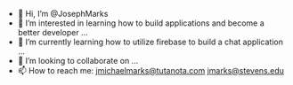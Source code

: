 - 👋 Hi, I’m @JosephMarks
- 👀 I’m interested in learning how to build applications and become a better developer ...
- 🌱 I’m currently learning how to utilize firebase to build a chat application ...
- 💞️ I’m looking to collaborate on ...
- 📫 How to reach me: jmichaelmarks@tutanota.com 
                      jmarks@stevens.edu 

<!---
JosephMarks/JosephMarks is a ✨ special ✨ repository because its `README.md` (this file) appears on your GitHub profile.
You can click the Preview link to take a look at your changes.
--->
